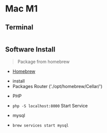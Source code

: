 # Mac M1

## Terminal

```shell

```

## Software Install
> Package from homebrew
+ [Homebrew](Package-Details/Homebrew.md)
 - install
 - Packages Router ('./opt/homebrew/Cellar/')
+ PHP
 - `php -S localhost:8000` Start Service
+ mysql
 - `brew services start mysql`